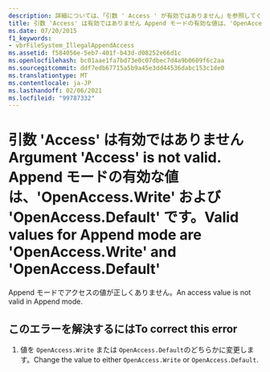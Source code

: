 ```yaml
---
description: 詳細については、「引数 ' Access ' が有効ではありません」を参照してください。 Append モードの有効な値は、' Openaccess.default ' と ' Openaccess.default ' です。
title: 引数 'Access' は有効ではありません Append モードの有効な値は、'OpenAccess.Write' および 'OpenAccess.Default' です。
ms.date: 07/20/2015
f1_keywords:
- vbrFileSystem_IllegalAppendAccess
ms.assetid: f584056e-5eb7-401f-b43d-d08252e66d1c
ms.openlocfilehash: bc01aae1fa7bd73e0c07dbec7d4a9b0609f6c2aa
ms.sourcegitcommit: ddf7edb67715a5b9a45e3dd44536dabc153c1de0
ms.translationtype: MT
ms.contentlocale: ja-JP
ms.lasthandoff: 02/06/2021
ms.locfileid: "99787332"
---
```

# <a name="argument-access-is-not-valid-valid-values-for-append-mode-are-openaccesswrite-and-openaccessdefault"></a><span data-ttu-id="089a7-105">引数 'Access' は有効ではありません</span><span class="sxs-lookup"><span data-stu-id="089a7-105">Argument 'Access' is not valid.</span></span> <span data-ttu-id="089a7-106">Append モードの有効な値は、'OpenAccess.Write' および 'OpenAccess.Default' です。</span><span class="sxs-lookup"><span data-stu-id="089a7-106">Valid values for Append mode are 'OpenAccess.Write' and 'OpenAccess.Default'</span></span>

<span data-ttu-id="089a7-107">Append モードでアクセスの値が正しくありません。</span><span class="sxs-lookup"><span data-stu-id="089a7-107">An access value is not valid in Append mode.</span></span>  
  
## <a name="to-correct-this-error"></a><span data-ttu-id="089a7-108">このエラーを解決するには</span><span class="sxs-lookup"><span data-stu-id="089a7-108">To correct this error</span></span>  
  
1. <span data-ttu-id="089a7-109">値を `OpenAccess.Write` または `OpenAccess.Default`のどちらかに変更します。</span><span class="sxs-lookup"><span data-stu-id="089a7-109">Change the value to either `OpenAccess.Write` or `OpenAccess.Default`.</span></span>
